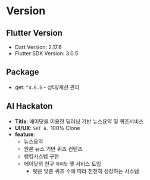 # Version
## Flutter Version
- Dart Version: 2.17.6
- Flutter SDK Version: 3.0.5
## Package
- get: `^4.6.5` - 상태/세션 관리

## AI Hackaton
- **Title**: 에이닷을 이용한 딥러닝 기반 뉴스요약 및 퀴즈서비스
- **UI/UX**: `SKT A.` 100% Clone
- **feature**:
  - 뉴스요약
  - 원본 뉴스 기반 퀴즈 컨텐츠
  - 랭킹시스템 구현
  - 에이닷의 친구 `아이닷` 펫 서비스 도입
    - 펫은 맞춘 퀴즈 수에 따라 천천히 성장하는 시스템